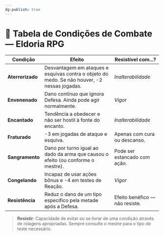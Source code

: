 ```yaml
---
dg-publish: true
---
```



# 🧷 Tabela de Condições de Combate — Eldoria RPG

| Condição         | Efeito                                                                                       | Resistível com...?             |
| ---------------- | -------------------------------------------------------------------------------------------- | ------------------------------ |
| **Aterrorizado** | Desvantagem em ataques e esquivas contra o objeto do medo. Se não houver, -2 nessas jogadas. | *Inalterabilidade*             |
| **Envenenado**   | Dano contínuo que ignora Defesa. Ainda pode agir normalmente.                                | *Vigor*                        |
| **Encantado**    | Tendência a obedecer e não ser hostil à fonte do encanto.                                    | *Inalterabilidade*             |
| **Fraturado**    | -3 em jogadas de ataque e esquiva.                                                           | Apenas com cura ou descanso.   |
| **Sangramento**  | Dano por turno igual ao dado da arma que causou o efeito (ou conforme o mestre).             | Pode ser estancado com ação.   |
| **Congelando**   | Incapaz de usar ações bônus e -4 em testes de Reação.                                        | *Vigor*                        |
| **Resistência**  | Reduz o dano de um tipo específico pela metade após a Defesa.                                | Efeito benéfico — não resiste. |

> **Resistir**: Capacidade de evitar ou se livrar de uma condição através de rolagens apropriadas. Sempre consulte o mestre para o tipo de teste necessário.
